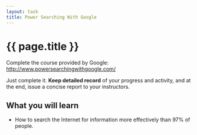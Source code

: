 ```yaml
---
layout: task
title: Power Searching With Google
---
```

{{ page.title }}
================

Complete the course provided by Google:
http://www.powersearchingwithgoogle.com/

Just complete it. **Keep detailed record** of your progress and activity,
and at the end, issue a concise report to your instructors.

What you will learn
-------------------
* How to search the Internet for information more effectively than 97% of people.
